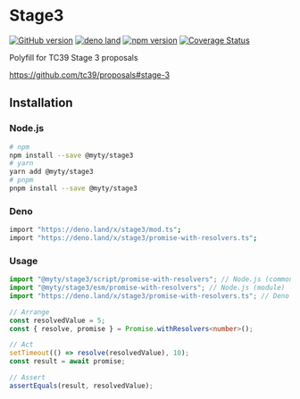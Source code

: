 # Stage3

[![GitHub version](https://badgen.net/github/release/myty/stage3?color=green)](https://github.com/myty/stage3)
[![deno land](https://badgen.net/github/release/myty/stage3?color=green&label=deno.land)](https://deno.land/x/stage3)
[![npm version](https://badgen.net/npm/v/@myty/stage3?color=green)](https://www.npmjs.com/package/@myty/stage3)
[![Coverage Status](https://badgen.net/coveralls/c/github/myty/stage3?color=green)](https://coveralls.io/github/myty/stage3?branch=main)

Polyfill for TC39 Stage 3 proposals

<https://github.com/tc39/proposals#stage-3>

## Installation

### Node.js

```bash
# npm
npm install --save @myty/stage3
# yarn
yarn add @myty/stage3
# pnpm
pnpm install --save @myty/stage3
```

### Deno

```bash
import "https://deno.land/x/stage3/mod.ts";
import "https://deno.land/x/stage3/promise-with-resolvers.ts";
```

### Usage

```ts
import "@myty/stage3/script/promise-with-resolvers"; // Node.js (commonjs)
import "@myty/stage3/esm/promise-with-resolvers"; // Node.js (module)
import "https://deno.land/x/stage3/promise-with-resolvers.ts"; // Deno

// Arrange
const resolvedValue = 5;
const { resolve, promise } = Promise.withResolvers<number>();

// Act
setTimeout(() => resolve(resolvedValue), 10);
const result = await promise;

// Assert
assertEquals(result, resolvedValue);
```
